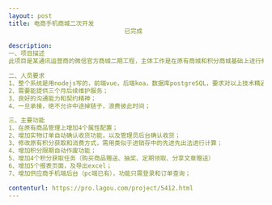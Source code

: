 ```yaml
---                
layout: post       
title: 电商手机商城二次开发
                                已完成
           
description: 
一、项目描述
此项目是某通讯运营商的微信官方商城二期工程，主体工作是在原有商城和积分商城基础上进行修改以及增加一些功能。

二、人员要求
1、整个系统是用nodejs写的，前端vue，后端koa，数据库postgreSQL，要求对以上技术精通，有足够的经验和案例；
2、需要能提供三个月后续维护服务；
3、良好的沟通能力和契约精神；
4、一旦承接，绝不允许中途掉链子，浪费彼此时间；

三、主要功能
1、在原有商品管理上增加4个属性配置；
2、增加实物订单自动确认收货功能，以及管理员后台确认收货；
3、修改原有积分获取和消费方式，需用类似于进销存中的先进先出法进行计算；
4、增加积分限期自动作废功能；
5、增加4个积分获取任务（购买商品赠送、抽奖、定期领取、分享文章赠送）
6、增加5个报表页面，及导出excel；
7、增加供应商手机端后台（pc端已有），功能只需登录和订单查询；
     
contenturl: https://pro.lagou.com/project/5412.html      
---                 
```

